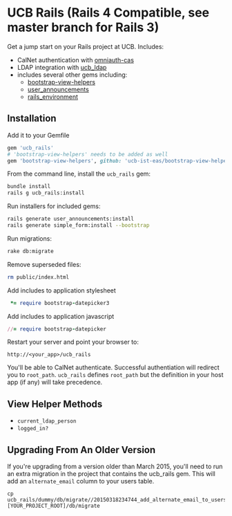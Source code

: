 # UCB Rails (Rails 4 Compatible, see master branch for Rails 3)

Get a jump start on your Rails project at UCB.  Includes:

* CalNet authentication with [omniauth-cas](https://github.com/dlindahl/omniauth-cas)
* LDAP integration with [ucb_ldap](https://rubygems.org/gems/ucb_ldap)
* includes several other gems including:
  * [bootstrap-view-helpers](https://github.com/ucb-ist-eas/bootstrap-view-helpers/tree/rails4)
  * [user_announcements](https://github.com/stevedowney/user_announcements)
  * [rails_environment](https://github.com/stevedowney/rails_environment)

## Installation

Add it to your Gemfile

```ruby
gem 'ucb_rails'
# 'bootstrap-view-helpers' needs to be added as well
gem 'bootstrap-view-helpers', github: 'ucb-ist-eas/bootstrap-view-helpers', branch: 'rails4'
```

From the command line, install the `ucb_rails` gem:

```sh
bundle install
rails g ucb_rails:install
```

Run installers for included gems:

```sh
rails generate user_announcements:install
rails generate simple_form:install --bootstrap
```

Run migrations:

```sh
rake db:migrate
```

Remove superseded files:

```sh
rm public/index.html
```

Add includes to application stylesheet

```ruby
 *= require bootstrap-datepicker3
```

Add includes to application javascript
```ruby
//= require bootstrap-datepicker
```

Restart your server and point your browser to:

```
http://<your_app>/ucb_rails
```

You'll be able to CalNet authenticate.  Successful authentiation will redirect
you to `root_path`.  `ucb_rails` defines `root_path` but the definition in your
host app (if any) will take precedence.


## View Helper Methods

* `current_ldap_person`
* `logged_in?`
 
## Upgrading From An Older Version

If you're upgrading from a version older than March 2015, you'll need to run an extra migration in the project that contains the ucb_rails gem. This will add an `alternate_email` column to your users table.

```
cp ucb_rails/dummy/db/migrate//20150318234744_add_alternate_email_to_users.rb [YOUR_PROJECT_ROOT]/db/migrate
```
